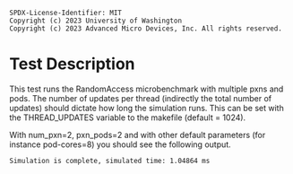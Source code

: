 ```
SPDX-License-Identifier: MIT
Copyright (c) 2023 University of Washington
Copyright (c) 2023 Advanced Micro Devices, Inc. All rights reserved.
```

# Test Description

This test runs the RandomAccess microbenchmark with multiple pxns and pods.
The number of updates per thread (indirectly the total number of updates) should dictate how long the simulation runs.
This can be set with the THREAD_UPDATES variable to the makefile (default = 1024).

With num_pxn=2, pxn_pods=2 and with other default parameters (for instance pod-cores=8) you should see the following output.

```
Simulation is complete, simulated time: 1.04864 ms
```
